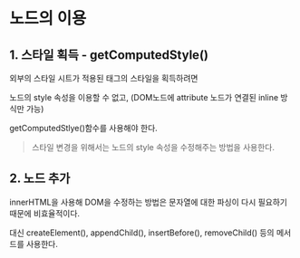 # 노드의 이용

## 1. 스타일 획득 - getComputedStyle()

외부의 스타일 시트가 적용된 태그의 스타일을 획득하려면

노드의 style 속성을 이용할 수 없고, (DOM노드에 attribute 노드가 연결된 inline 방식만 가능)

getComputedStlye()함수를 사용해야 한다.

> 스타일 변경을 위해서는 노드의 style 속성을 수정해주는 방법을 사용한다.

## 2. 노드 추가

innerHTML을 사용해 DOM을 수정하는 방법은 문자열에 대한 파싱이 다시 필요하기 때문에 비효율적이다.

대신 createElement(), appendChild(), insertBefore(), removeChild() 등의 메서드를 사용한다.
